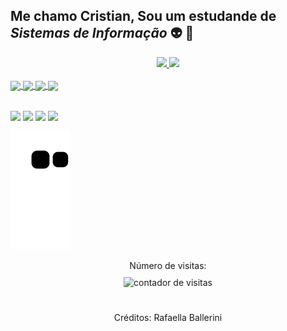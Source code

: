 
<!-- Apresentação -->

## Me chamo Cristian, Sou um estudande de ***Sistemas de Informação*** 👽 👾

<div align="center">
  <a href="https://github.com/Cristian-Nascimento">
  <img height="150em" src="https://github-readme-stats.vercel.app/api?username=Cristian-Nascimento&show_icons=true&theme=merko&include_all_commits=true&count_private=true"/>
  <img height="150em" src="https://github-readme-stats.vercel.app/api/top-langs/?username=Cristian-Nascimento&layout=compact&langs_count=7&theme=merko"/>
</div>

  <!-- Tecnologias Aprendidas-->
  
<div style="display: inline_block"><br>
  <img align="center" heigh="10" width="40" src="https://cdn.jsdelivr.net/gh/devicons/devicon/icons/html5/html5-original-wordmark.svg"/>
  <img align="center" heigh="10" width="40" src="https://cdn.jsdelivr.net/gh/devicons/devicon/icons/css3/css3-original-wordmark.svg"/>
  <img align="center" heigh="10" width="40" src="https://cdn.jsdelivr.net/gh/devicons/devicon/icons/java/java-original-wordmark.svg"/>
  
  <img align="center" heigh="10" width="40" src="https://cdn.jsdelivr.net/gh/devicons/devicon/icons/python/python-original-wordmark.svg" />
  <!--<img align="right" align="center" heigh="100" width="150" src="https://cdn.discordapp.com/attachments/279937195757010944/947671457247395860/dance-happy.gif"/>
  -->
</div>
  
##
  
  <!-- Entre em contato comigo em-->
  
<div>
  <a href="https://instagram.com/cristian._nascimento/" target="_blank"><img align="center" heigh="10" width="40" src="https://img.icons8.com/ios/100/000000/instagram-new--v1.png"/></a>
  <a href="https://facebook.com/cristian.nascimento.7503" target="_blank"><img align="center" heigh="10" width="40" src="https://img.icons8.com/ios/100/000000/facebook--v1.png"/></a>
  <a href="https://www.linkedin.com/in/cristian-nascimento-b40658232/" target="_blank"><img align="center" heigh="10" width="40" src="https://img.icons8.com/ios/100/000000/linkedin.png"/></a>
  <a href="mailto:cristianrosanascimento@gmail.com"><img align="center" heigh="10" width="40" src="https://img.icons8.com/ios/106/000000/gmail--v2.png"/></a>

   ![Snake animation](https://github.com/Cristian-Nascimento/Cristian-Nascimento/blob/output/github-contribution-grid-snake.svg)
   
</div>
  
<!-- Contador de Visitas-->
  
<p align="center">
    Número de visitas: <br> <img style="margin: 10px 0;" src="https://profile-counter.glitch.me/Cristian-Nascimento/count.svg" alt="contador de visitas">
</p>
   
##
  
  <!-- Créditos -->
   
<div align="center">
   <p>Créditos: <a herf="https://github.com/rafaballerini">Rafaella Ballerini</a></p>
</div>

